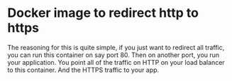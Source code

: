 # Docker image to redirect http to https

The reasoning for this is quite simple, if you just want to redirect all traffic, you can run this container on say port 80.  Then on another port, you run your application.  You point all of the traffic on HTTP on your load balancer to this container. And the HTTPS traffic to your app.

